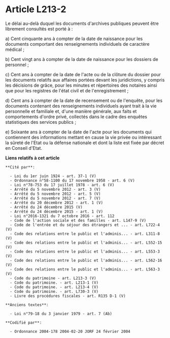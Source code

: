 # Article L213-2

Le délai au-delà duquel les documents d'archives publiques peuvent être librement consultés est porté à :

a) Cent cinquante ans à compter de la date de naissance pour les documents comportant des renseignements individuels de
caractère médical ;

b) Cent vingt ans à compter de la date de naissance pour les dossiers de personnel ;

c) Cent ans à compter de la date de l'acte ou de la clôture du dossier pour les documents relatifs aux affaires portées
devant les juridictions, y compris les décisions de grâce, pour les minutes et répertoires des notaires ainsi que pour les
registres de l'état civil et de l'enregistrement ;

d) Cent ans à compter de la date de recensement ou de l'enquête, pour les documents contenant des renseignements individuels
ayant trait à la vie personnelle et familiale et, d'une manière générale, aux faits et comportements d'ordre privé, collectés
dans le cadre des enquêtes statistiques des services publics ;

e) Soixante ans à compter de la date de l'acte pour les documents qui contiennent des informations mettant en cause la vie
privée ou intéressant la sûreté de l'Etat ou la défense nationale et dont la liste est fixée par décret en Conseil d'Etat.

**Liens relatifs à cet article**

	**Cité par**:

	  - Loi du 1er juin 1924 - art. 37-1 (V)
	  - Ordonnance n°58-1100 du 17 novembre 1958 - art. 6 (V)
	  - Loi n°78-753 du 17 juillet 1978 - art. 6 (V)
	  - Arrêté du 5 novembre 2012 - art. 3 (V)
	  - Arrêté du 5 novembre 2012 - art. 5 (V)
	  - Arrêté du 5 novembre 2012 - art. 7 (V)
	  - Arrêté du 20 décembre 2012 - art. 1 (V)
	  - Arrêté du 24 décembre 2015 (V)
	  - Arrêté du 24 décembre 2015 - art. 1 (V)
	  - Loi n°2016-1321 du 7 octobre 2016 - art. 112
	  - Code de l'action sociale et des familles - art. L147-9 (V)
	  - Code de l'entrée et du séjour des étrangers et ... - art. L722-4 (V)
	  - Code des relations entre le public et l'adminis... - art. L311-8 (V)
	  - Code des relations entre le public et l'adminis... - art. L552-15 (V)
	  - Code des relations entre le public et l'adminis... - art. L553-3 (V)
	  - Code des relations entre le public et l'adminis... - art. L562-16 (V)
	  - Code des relations entre le public et l'adminis... - art. L563-3 (V)
	  - Code du patrimoine - art. L213-3 (V)
	  - Code du patrimoine. - art. L213-1 (V)
	  - Code du patrimoine. - art. L213-4 (V)
	  - Code du patrimoine. - art. L730-3 (V)
	  - Livre des procédures fiscales - art. R135 D-1 (V)

	**Anciens textes**:

	  - Loi n°79-18 du 3 janvier 1979 - art. 7 (Ab)

	**Codifié par**:

	  - Ordonnance 2004-178 2004-02-20 JORF 24 février 2004
